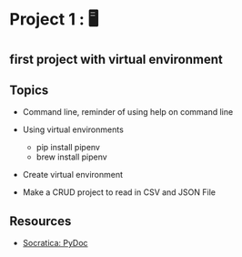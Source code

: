 # Project 1 : 🖥️

## first project with virtual environment

## Topics

* Command line, reminder of using help on command line 
* Using virtual environments
    - pip install pipenv
    - brew install pipenv
* Create virtual environment

* Make a CRUD project to read in CSV and JSON File


## Resources

- [Socratica: PyDoc](https://www.youtube.com/watch?v=URBSvqib0xw&list=PLi01XoE8jYohWFPpC17Z-wWhPOSuh8Er-&index=25)